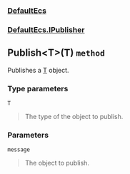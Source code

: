 ### [DefaultEcs](./DefaultEcs.md 'DefaultEcs')
### [DefaultEcs.IPublisher](./DefaultEcs-IPublisher.md 'DefaultEcs.IPublisher')
## Publish&lt;T&gt;(T) `method`
Publishes a [T](#DefaultEcs-IPublisher-Publish-T-(T)-T 'DefaultEcs.IPublisher.Publish&lt;T&gt;(T).T') object.
### Type parameters

<a name='DefaultEcs-IPublisher-Publish-T-(T)-T'></a>
`T`
>The type of the object to publish.
### Parameters

<a name='DefaultEcs-IPublisher-Publish-T-(T)-message'></a>
`message`
>The object to publish.
